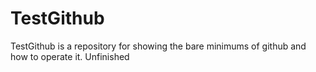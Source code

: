 # TestGithub

TestGithub is a repository for showing the bare minimums of github and how to operate it. Unfinished